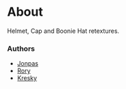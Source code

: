 # About

Helmet, Cap and Boonie Hat retextures.

### Authors

- [Jonpas](https://github.com/jonpas)
- [Rory](https://github.com/SyMP2005)
- [Kresky](https://github.com/Kresky)
